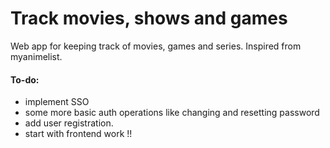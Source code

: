 # Track movies, shows and games

Web app for keeping track of movies, games and series.
Inspired from myanimelist.

#### To-do:

- implement SSO
- some more basic auth operations like changing and resetting password
- add user registration.
- start with frontend work !!
